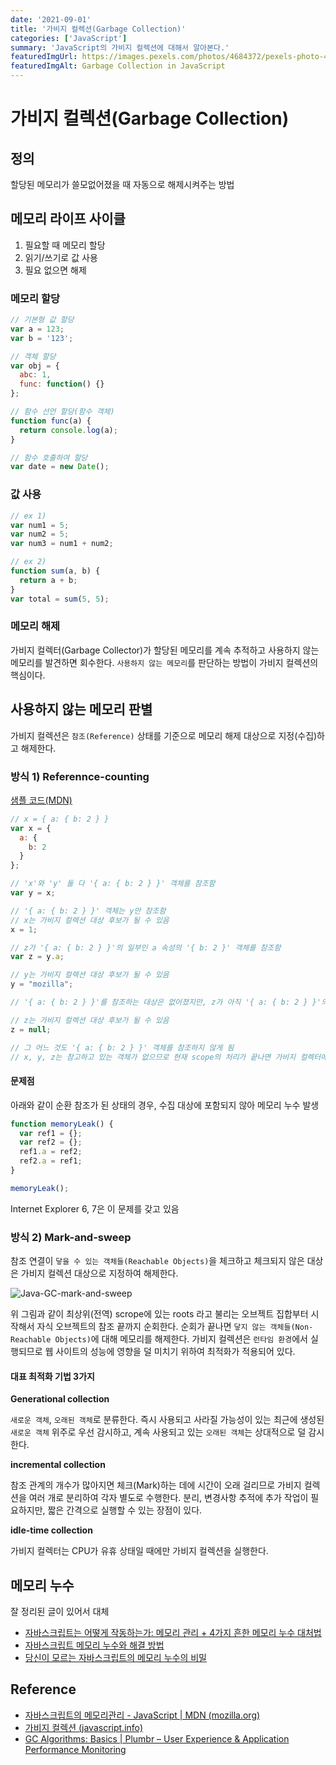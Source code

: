 ```yaml
---
date: '2021-09-01'
title: '가비지 컬렉션(Garbage Collection)'
categories: ['JavaScript']
summary: 'JavaScript의 가비지 컬렉션에 대해서 알아본다.'
featuredImgUrl: https://images.pexels.com/photos/4684372/pexels-photo-4684372.jpeg
featuredImgAlt: Garbage Collection in JavaScript
---
```


# 가비지 컬렉션(Garbage Collection)

## 정의

할당된 메모리가 쓸모없어졌을 때 자동으로 해제시켜주는 방법

## 메모리 라이프 사이클

1. 필요할 때 메모리 할당
2. 읽기/쓰기로 값 사용
3. 필요 없으면 해제

### 메모리 할당

```js
// 기본형 값 할당
var a = 123;
var b = '123';

// 객체 할당
var obj = {
  abc: 1,
  func: function() {}
};

// 함수 선언 할당(함수 객체)
function func(a) {
  return console.log(a);
}

// 함수 호출하여 할당
var date = new Date();
```

### 값 사용

```js
// ex 1)
var num1 = 5;
var num2 = 5;
var num3 = num1 + num2;

// ex 2)
function sum(a, b) {
  return a + b;
}
var total = sum(5, 5);
```

### 메모리 해제

가비지 컬렉터(Garbage Collector)가 할당된 메모리를 계속 추적하고 사용하지 않는 메모리를 발견하면 회수한다. `사용하지 않는 메모리`를 판단하는 방법이 가비지 컬렉션의 핵심이다.

## 사용하지 않는 메모리 판별

가비지 컬렉션은 `참조(Reference)` 상태를 기준으로 메모리 해제 대상으로 지정(수집)하고 해제한다.

### 방식 1) Referennce-counting

[샘플 코드(MDN)](https://developer.mozilla.org/ko/docs/Web/JavaScript/Memory_Management#reference-counting_garbage_collection)

```js
// x = { a: { b: 2 } }
var x = {
  a: {
    b: 2
  }
};

// 'x'와 'y' 둘 다 '{ a: { b: 2 } }' 객체를 참조함
var y = x;

// '{ a: { b: 2 } }' 객체는 y만 참조함
// x는 가비지 컬렉션 대상 후보가 될 수 있음
x = 1;

// z가 '{ a: { b: 2 } }'의 일부인 a 속성의 '{ b: 2 }' 객체를 참조함
var z = y.a;

// y는 가비지 컬렉션 대상 후보가 될 수 있음
y = "mozilla";

// '{ a: { b: 2 } }'를 참조하는 대상은 없어졌지만, z가 아직 '{ a: { b: 2 } }'의 일부인 a를 참조하고 있음

// z는 가비지 컬렉션 대상 후보가 될 수 있음
z = null;

// 그 어느 것도 '{ a: { b: 2 } }' 객체를 참조하지 않게 됨
// x, y, z는 참고하고 있는 객체가 없으므로 현재 scope의 처리가 끝나면 가비지 컬렉터에 의해 메모리 해제 됨

```

#### 문제점

아래와 같이 순환 참조가 된 상태의 경우, 수집 대상에 포함되지 않아 메모리 누수 발생

```js
function memoryLeak() {
  var ref1 = {};
  var ref2 = {};
  ref1.a = ref2;
  ref2.a = ref1;
}

memoryLeak();
```

Internet Explorer 6, 7은 이 문제를 갖고 있음

### 방식 2) Mark-and-sweep

참조 연결이 `닿을 수 있는 객체들(Reachable Objects)`을 체크하고 체크되지 않은 대상은 가비지 컬렉션 대상으로 지정하여 해제한다.

![Java-GC-mark-and-sweep](https://plumbr.io/app/uploads/2015/05/Java-GC-mark-and-sweep.png)

위 그림과 같이 최상위(전역) scrope에 있는 roots 라고 불리는 오브젝트 집합부터 시작해서 자식 오브젝트의 참조 끝까지 순회한다.
순회가 끝나면 `닿지 않는 객체들(Non-Reachable Objects)`에 대해 메모리를 해제한다.
가비지 컬렉션은 `런타임 환경`에서 실행되므로 웹 사이트의 성능에 영향을 덜 미치기 위하여 최적화가 적용되어 있다.

#### 대표 최적화 기법 3가지

**Generational collection** 

`새로운 객체`, `오래된 객체`로 분류한다. 즉시 사용되고 사라질 가능성이 있는 최근에 생성된 `새로운 객체` 위주로 우선 감시하고, 계속 사용되고 있는 `오래된 객체`는 상대적으로 덜 감시한다.

 **incremental collection** 
 
 참조 관계의 개수가 많아지면 체크(Mark)하는 데에 시간이 오래 걸리므로 가비지 컬렉션을 여러 개로 분리하여 각자 별도로 수행한다. 분리, 변경사항 추적에 추가 작업이 필요하지만, 짧은 간격으로 실행할 수 있는 장점이 있다.
 
**idle-time collection** 

가비지 컬렉터는 CPU가 유휴 상태일 때에만 가비지 컬렉션을 실행한다.

## 메모리 누수

잘 정리된 글이 있어서 대체

* [자바스크립트는 어떻게 작동하는가: 메모리 관리 + 4가지 흔한 메모리 누수 대처법](https://engineering.huiseoul.com/%EC%9E%90%EB%B0%94%EC%8A%A4%ED%81%AC%EB%A6%BD%ED%8A%B8%EB%8A%94-%EC%96%B4%EB%96%BB%EA%B2%8C-%EC%9E%91%EB%8F%99%ED%95%98%EB%8A%94%EA%B0%80-%EB%A9%94%EB%AA%A8%EB%A6%AC-%EA%B4%80%EB%A6%AC-4%EA%B0%80%EC%A7%80-%ED%9D%94%ED%95%9C-%EB%A9%94%EB%AA%A8%EB%A6%AC-%EB%88%84%EC%88%98-%EB%8C%80%EC%B2%98%EB%B2%95-5b0d217d788d)
* [자바스크립트 메모리 누수와 해결 방법](https://yceffort.kr/2020/07/memory-leaks-in-javascript#introduction)
* [당신이 모르는 자바스크립트의 메모리 누수의 비밀](https://ui.toast.com/weekly-pick/ko_20210611)

## Reference

* [자바스크립트의 메모리관리 - JavaScript | MDN (mozilla.org)](https://developer.mozilla.org/ko/docs/Web/JavaScript/Memory_Management)
* [가비지 컬렉션 (javascript.info)](https://ko.javascript.info/garbage-collection)
* [GC Algorithms: Basics | Plumbr – User Experience & Application Performance Monitoring](https://plumbr.io/handbook/garbage-collection-algorithms)
